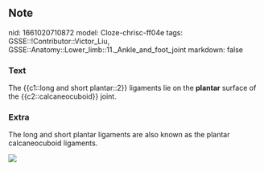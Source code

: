 ## Note
nid: 1661020710872
model: Cloze-chrisc-ff04e
tags: GSSE::!Contributor::Victor_Liu, GSSE::Anatomy::Lower_limb::11._Ankle_and_foot_joint
markdown: false

### Text
The {{c1::long and short plantar::2}} ligaments lie on the
<b>plantar</b> surface of the {{c2::calcaneocuboid}} joint.

### Extra
The long and short plantar ligaments are also known as the plantar
calcaneocuboid ligaments.
<div><img src="DrxgsMtpVNN2Fg-2OMG6iw_b.png"></div>
